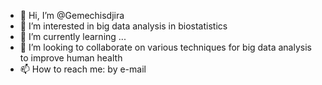- 👋 Hi, I’m @Gemechisdjira
- 👀 I’m interested in big data analysis in biostatistics
- 🌱 I’m currently learning ...
- 💞️ I’m looking to collaborate on various techniques for big data analysis to improve human health
- 📫 How to reach me: by e-mail

<!---
Gemechisdjira/Gemechisdjira is a ✨ special ✨ repository because its `README.md` (this file) appears on your GitHub profile.
You can click the Preview link to take a look at your changes.
--->
